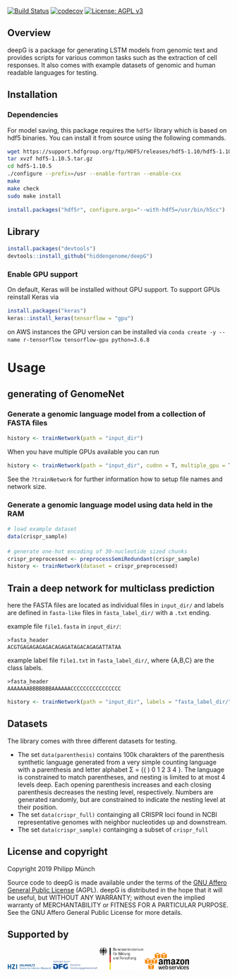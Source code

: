 [![Build Status](https://travis-ci.org/hiddengenome/deepG.svg?branch=master)](https://travis-ci.org/hiddengenome/deepG)
[![codecov](https://codecov.io/gh/hiddengenome/deepG/branch/master/graph/badge.svg)](https://codecov.io/gh/hiddengenome/deepG)
[![License: AGPL v3](https://img.shields.io/badge/License-AGPL%20v3-blue.svg)](https://www.gnu.org/licenses/agpl-3.0)

## Overview

deepG is a package for generating LSTM models from genomic text and provides scripts for various common tasks such as the extraction of cell responses. It also comes with example datasets of genomic and human readable languages for testing.

## Installation

### Dependencies

For model saving, this package requires the `hdf5r` library which is based on hdf5 binaries. You can install it from source using the following commands. 

``` bash
wget https://support.hdfgroup.org/ftp/HDF5/releases/hdf5-1.10/hdf5-1.10.5/src/hdf5-1.10.5.tar.gz
tar xvzf hdf5-1.10.5.tar.gz
cd hdf5-1.10.5
./configure --prefix=/usr --enable-fortran --enable-cxx
make
make check
sudo make install
```

``` r
install.packages("hdf5r", configure.args="--with-hdf5=/usr/bin/h5cc")
```

## Library 

``` r
install.packages("devtools")
devtools::install_github("hiddengenome/deepG")
```

### Enable GPU support

On default, Keras will be installed without GPU support. To support GPUs reinstall Keras via

``` r
install.packages("keras")
keras::install_keras(tensorflow = "gpu")
```

on AWS instances the GPU version can be installed via `conda create -y --name r-tensorflow tensorflow-gpu python=3.6.8` 

# Usage

## generating of GenomeNet 

### Generate a genomic language model from a collection of FASTA files

``` r
history <- trainNetwork(path = "input_dir")
```

When you have multiple GPUs available you can run

``` r
history <- trainNetwork(path = "input_dir", cudnn = T, multiple_gpu = T, gpu_num = 1:8, run_name= "GenomeNet", epochs = 100, steps_per_epoch = 10000)
```

See the `?trainNetwork` for further information how to setup file names and network size.

### Generate a genomic language model using data held in the RAM

``` r
# load example dataset
data(crispr_sample)

# generate one-hot encoding of 30-nucleotide sized chunks
crispr_preprocessed <- preprocessSemiRedundant(crispr_sample)
history <- trainNetwork(dataset = crispr_preprocessed)
```


## Train a deep network for multiclass prediction

here the FASTA files are located as individual files in `input_dir/` and labels are defined in `fasta-like` files in `fasta_label_dir/` with a `.txt` ending.

example file `file1.fasta` in `input_dir/`:

```
>fasta_header
ACGTGAGAGAGAGACAGAGATAGACAGAGATTATAA
```

example label file `file1.txt` in `fasta_label_dir/`, where {A,B,C} are the class labels.

```
>fasta_header
AAAAAAABBBBBBBAAAAAACCCCCCCCCCCCCCCC
```

``` r
history <- trainNetwork(path = "input_dir", labels = "fasta_label_dir/", label.vocabulary.size = 3)
```

## Datasets

The library comes with three different datasets for testing. 

- The set `data(parenthesis)` contains 100k charakters of the parenthesis synthetic language generated from a very simple counting language with a parenthesis and letter alphabet Σ = {( ) 0 1 2 3 4 }. The language is constrained to match parentheses, and nesting is limited to at most 4 levels deep. Each opening parenthesis increases and each closing parenthesis decreases the nesting level, respectively. Numbers are generated randomly, but are constrained to indicate the nesting level at their position.  
- The set `data(crispr_full)` containging all CRISPR loci found in NCBI representative genomes with neighbor nucleotides up and downstream.
- The set `data(crispr_sample)` containging a subset of `crispr_full`

## License and copyright
Copyright 2019 Philipp Münch

Source code to deepG is made available under the terms of the [GNU Affero General Public License](LICENSE.txt) (AGPL). deepG is distributed in the hope that it will be useful, but WITHOUT ANY WARRANTY; without even the implied warranty of MERCHANTABILITY or FITNESS FOR A PARTICULAR PURPOSE. See the GNU Affero General Public License for more details.

## Supported by

<p float="left">
  <img src="man/figures/hzi.jpg" width="100" />
  <img src="man/figures/dfg.jpg" width="100" />
  <img src="man/figures/bmbf.jpeg" width="100" /> 
  <img src="man/figures/aws.png" width="100" /> 
</p>